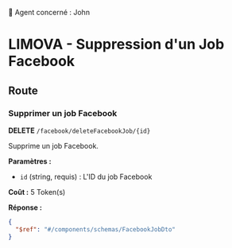 🧠 Agent concerné : John
# LIMOVA - Suppression d'un Job Facebook

## Route

### Supprimer un job Facebook
**DELETE** `/facebook/deleteFacebookJob/{id}`

Supprime un job Facebook.

**Paramètres :**
- `id` (string, requis) : L'ID du job Facebook

**Coût :** 5 Token(s)

**Réponse :**
```json
{
  "$ref": "#/components/schemas/FacebookJobDto"
}
``` 